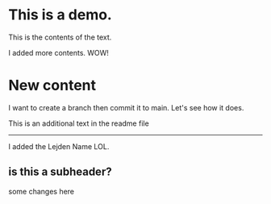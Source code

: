 # This is a demo. 

This is the contents of the text.

I added more contents. WOW!

# New content

I want to create a branch then commit it to main. Let's see how it does. 

This is an additional text in the readme file

----------------------------------------------------------------------
I added the Lejden Name LOL.

## is this a subheader?

some changes here
